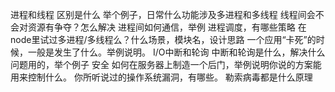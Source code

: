进程和线程
区别是什么
举个例子，日常什么功能涉及多进程和多线程
线程间会不会对资源有争夺？怎么解决
进程间如何通信，举例
进程调度，有哪些策略
在node里试过多进程/多线程么？什么场景，模块名，设计思路
一个应用“卡死”的时候，一般是发生了什么。举例说明。
I/O中断和轮询
中断和轮询是什么，解决什么问题用的，举个例子
安全
如何在服务器上制造一个后门，举例说明你说的方案能用来控制什么。
你所听说过的操作系统漏洞，有哪些。
勒索病毒都是什么原理
